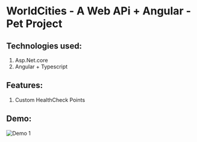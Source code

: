 # WorldCities - A Web APi + Angular - Pet Project

<h2>Technologies used:</h2>

1. Asp.Net.core
2. Angular + Typescript

<h2>Features:</h2>

1. Custom HealthCheck Points

<h2>Demo:</h2>

![Demo 1]()
